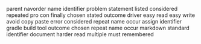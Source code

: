 parent navorder name identifier problem statement listed considered repeated pro con finally chosen stated outcome driver easy read easy write avoid copy paste error considered repeat name occur assign identifier gradle build tool outcome chosen repeat name occur markdown standard identifier document harder read multiple must remembered